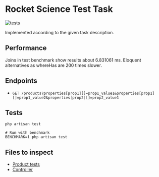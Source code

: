 # Rocket Science Test Task

![tests](https://github.com/asahnoln/rs-test/workflows/tests/badge.svg)

Implemented according to the given task description.

## Performance

Joins in test benchmark show results about 6.831061 ms. Eloquent alternatives as whereHas are 200 times slower.

## Endpoints

- `GET /products?properties[prop1][]=prop1_value1&properties[prop1][]=prop1_value2&properties[prop2][]=prop2_value1`

## Tests

```fish
php artisan test

# Run with benchmark
BENCHMARK=1 php artisan test
```

## Files to inspect

- [Product tests](./tests/Feature/ProductTest.php)
- [Controller](./app/Http/Controllers/ProductController.php)
